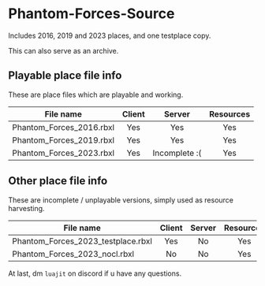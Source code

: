 # Phantom-Forces-Source
Includes 2016, 2019 and 2023 places, and one testplace copy.

This can also serve as an archive.

## Playable place file info

These are place files which are playable and working.

| File name | Client | Server | Resources |
| --------- | :----: | :----: | :-------: |
| Phantom_Forces_2016.rbxl | Yes | Yes | Yes |
| Phantom_Forces_2019.rbxl | Yes | Yes | Yes |
| Phantom_Forces_2023.rbxl | Yes | Incomplete :( | Yes |

## Other place file info

These are incomplete / unplayable versions, simply used as resource harvesting.

| File name | Client | Server | Resources |
| --------- | :----: | :----: | :-------: |
| Phantom_Forces_2023_testplace.rbxl | Yes | No | Yes |
| Phantom_Forces_2023_nocl.rbxl | No | No | Yes |


At last, dm `luajit` on discord if u have any questions.

